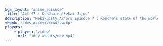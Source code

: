 ```yaml
---
kgs_layout: "anime_episode"
title: "Act 07 : Konoha no Sekai Jijou"
description: "Mekakucity Actors Episode 7 : Konoha's state of the world"
thumb: "/dev_assets/mca07.webp"
players:
    - player: "video"
      url: "/dev_assets/dev.mp4"
---
```

